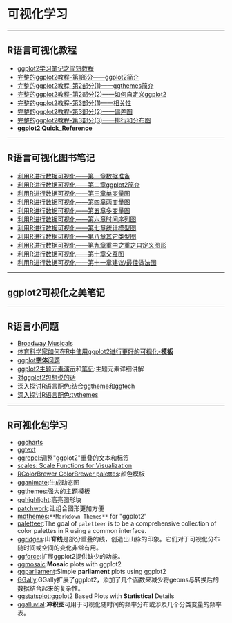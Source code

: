 # 可视化学习

---

## R语言可视化教程

- [ggplot2学习笔记之简短教程](https://rpubs.com/lijunjie_ggplot2/576373)
- [完整的ggplot2教程-第1部分——ggplot2简介](https://rpubs.com/lijunjie_ggplot2/ggplot2_introduction)
- [完整的ggplot2教程-第2部分(1)——ggthemes简介](https://rpubs.com/lijunjie_ggplot2/ggthemes)
- [完整的ggplot2教程-第2部分(2)——如何自定义ggplot2](https://rpubs.com/lijunjie_ggplot2/576473)
- [完整的ggplot2教程-第3部分(1)——相关性](https://rpubs.com/lijunjie_ggplot2/576897)
- [完整的ggplot2教程-第3部分(2)——偏差图](https://rpubs.com/lijunjie_ggplot2/576957)
- [完整的ggplot2教程-第3部分(3)——排行和分布图](https://rpubs.com/lijunjie_ggplot2/577314)
- [**ggplot2 Quick_Reference**](https://rpubs.com/lijunjie_ggplot2/Quick_Reference)

---

## R语言可视化图书笔记

- [利用R进行数据可视化——第一章数据准备](https://rpubs.com/lijunjie_ggplot2/data_preparation)
- [利用R进行数据可视化——第二章ggplot2简介](https://rpubs.com/lijunjie_ggplot2/Introduction_to_ggplot2)
- [利用R进行数据可视化——第三章单变量图](https://rpubs.com/lijunjie_ggplot2/Univariate_Graphs)
- [利用R进行数据可视化——第四章两变量图](https://rpubs.com/lijunjie_ggplot2/585483)
- [利用R进行数据可视化——第五章多变量图](https://rpubs.com/lijunjie_ggplot2/586575)
- [利用R进行数据可视化——第六章时间序列图](https://rpubs.com/lijunjie_ggplot2/587543)
- [利用R进行数据可视化——第七章统计模型图](https://rpubs.com/lijunjie_ggplot2/587712)
- [利用R进行数据可视化——第八章其它类型图](https://rpubs.com/lijunjie_ggplot2/589104)
- [利用R进行数据可视化——第九章重中之重之自定义图形](https://rpubs.com/lijunjie_ggplot2/589199)
- [利用R进行数据可视化——第十章交互图](https://rpubs.com/lijunjie_ggplot2/597913)
- [利用R进行数据可视化——第十一章建议/最佳做法图](https://rpubs.com/lijunjie_ggplot2/597915)

---

## ggplot2可视化之美笔记

---

## R语言小问题

- [Broadway Musicals](https://rpubs.com/lijunjie_ggplot2/608744)
- [体育科学家如何在R中使用ggplot2进行更好的可视化-**模板**](https://jmxsy2016.github.io/Learning-visualization/post/体育科学家如何在R中使用ggplot2进行更好的可视化.html)
- [ggplot**字体**问题](https://jmxsy2016.github.io/Learning-visualization/post/ggplot字体问题.html)
- [ggplot2主题元素演示](https://henrywang.nl/ggplot2-theme-elements-demonstration/)和[笔记](https://jmxsy2016.github.io/Learning-visualization/post/ggplot2-Theme-Elements-Reference.html):主题元素详细讲解
- [对ggplot2包想说的话](https://jmxsy2016.github.io/Learning-visualization/post/对ggplot2包想说的话.html)
- [深入探讨R语言配色:结合ggtheme和ggtech](https://jmxsy2016.github.io/Learning-visualization/post/深入探讨R语言配色：结合ggtheme和ggtech.html)
- [深入探讨R语言配色:tvthemes](https://jmxsy2016.github.io/Learning-visualization/post/深入探讨R语言配色：tvthemes.html)

---

## R可视化包学习

- [ggcharts](https://thomas-neitmann.github.io/ggcharts/index.html)
- [ggtext](https://wilkelab.org/ggtext/)
- [ggrepel](https://rpubs.com/lijunjie_ggplot2/598778):调整"ggplot2"重叠的文本和标签
- [scales: Scale Functions for Visualization](https://rpubs.com/lijunjie_ggplot2/605399)
- [RColorBrewer ColorBrewer palettes](https://rpubs.com/lijunjie_ggplot2/605597):颜色模板
- [gganimate](https://jmxsy2016.github.io/Learning-visualization/post/gganimate动态图.html):生成动态图
- [ggthemes](https://yutannihilation.github.io/allYourFigureAreBelongToUs/ggthemes/):强大的主题模板
- [gghighlight](https://rpubs.com/lijunjie_ggplot2/600571):高亮图形块
- [patchwork](https://rpubs.com/lijunjie_ggplot2/597961):让组合图形更加方便
- [mdthemes](https://github.com/thomas-neitmann/mdthemes):`**Markdown Themes**` for "ggplot2"
- [paletteer](https://emilhvitfeldt.github.io/paletteer/index.html):The goal of `paletteer` is to be a comprehensive collection of color palettes in R using a common interface.
- [ggridges](https://cran.r-project.org/web/packages/ggridges/vignettes/introduction.html):**山脊线**是部分重叠的线，创造出山脉的印象。它们对于可视化分布随时间或空间的变化非常有用。
- [ggforce](https://ggforce.data-imaginist.com/reference/index.html):扩展ggplot2提供缺少的功能。
- [ggmosaic](https://cran.r-project.org/web/packages/ggmosaic/vignettes/ggmosaic.html):**Mosaic** plots with ggplot2
- [ggparliament](https://github.com/RobWHickman/ggparliament):Simple **parliament** plots using ggplot2
- [GGally](http://ggobi.github.io/ggally/index.html):GGally扩展了ggplot2，添加了几个函数来减少将geoms与转换后的数据结合起来的复杂性。
- [ggstatsplot](https://indrajeetpatil.github.io/ggstatsplot/):ggplot2 Based Plots with **Statistical** Details
- [ggalluvial](http://corybrunson.github.io/ggalluvial/):**冲积图**可用于可视化随时间的频率分布或涉及几个分类变量的频率表。








